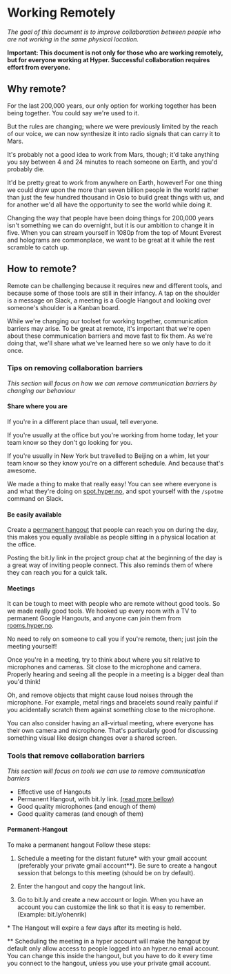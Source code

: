 # Working Remotely

*The goal of this document is to improve collaboration between people who
 are not working in the same physical location.*

 **Important: This document is not only for those who are working remotely,
 but for everyone working at Hyper.
 Successful collaboration requires effort from everyone.**

## Why remote?

For the last 200,000 years, our only option for working together has been
being together. You could say we're used to it.

But the rules are changing; where we were previously limited by the reach of
our voice, we can now synthesize it into radio signals that can carry it
to Mars.

It's probably not a good idea to work from Mars, though; it'd take anything
you say between 4 and 24 minutes to reach someone on Earth, and you'd probably
die.

It'd be pretty great to work from anywhere on Earth, however! For one thing we
could draw upon the more than seven billion people in the world rather than
just the few hundred thousand in Oslo to build great things with us, and for
another we'd all have the opportunity to see the world while doing it.

Changing the way that people have been doing things for 200,000 years isn't
something we can do overnight, but it is our ambition to change it in five.
When you can stream yourself in 1080p from the top of Mount Everest and
holograms are commonplace, we want to be great at it while the rest scramble
to catch up.

## How to remote?

Remote can be challenging because it requires new and different tools, and
because some of those tools are still in their infancy. A tap on the shoulder
is a message on Slack, a meeting is a Google Hangout and looking over
someone's shoulder is a Kanban board.

While we're changing our toolset for working together, communication barriers
may arise. To be great at remote, it's important that we're open about these
communication barriers and move fast to fix them. As we're doing that, we'll
share what we've learned here so we only have to do it once.

### Tips on removing collaboration barriers

*This section will focus on how we can remove
communication barriers by changing our behaviour*

#### Share where you are

If you're in a different place than usual, tell everyone.

If you're usually at the office but you're working from home today,
let your team know so they don't go looking for you.

If you're usually in New York but travelled to Beijing on a whim,
let your team know so they know you're on a different schedule. And
because that's awesome.

We made a thing to make that really easy! You can see where everyone is
and what they're doing on [spot.hyper.no](http://spot.hyper.no), and spot
yourself with the `/spotme` command on Slack.

#### Be easily available

Create a [permanent hangout](#permanent-hangout) that people can reach
you on during the day, this makes you equally available as people sitting
in a physical location at the office.

Posting the bit.ly link in the project group chat at the beginning of the
day is a great way of inviting people connect. This also reminds them of
where they can reach you for a quick talk.

#### Meetings

It can be tough to meet with people who are remote without good tools. So we
made really good tools. We hooked up every room with a TV to permanent Google
Hangouts, and anyone can join them from [rooms.hyper.no](http://rooms.hyper.no).

No need to rely on someone to call you if you're remote, then; just join the
meeting yourself!

Once you're in a meeting, try to think about where you sit relative to microphones
and cameras. Sit close to the microphone and camera. Properly hearing and seeing
all the people in a meeting is a bigger deal than you'd think!

Oh, and remove objects that might cause loud noises through the microphone. For
example, metal rings and bracelets sound really painful if you acidentally scratch
them against something close to the microphone.

You can also consider having an all-virtual meeting, where everyone has their own
camera and microphone. That's particularly good for discussing something visual
like design changes over a shared screen.

### Tools that remove collaboration barriers

*This section will focus on tools we can use to remove
communication barriers*

*   Effective use of Hangouts
*   Permanent Hangout, with bit.ly link. [(read more bellow)](#permanent-hangout)
*   Good quality microphones (and enough of them)
*   Good quality cameras (and enough of them)

#### Permanent-Hangout

To make a permanent hangout Follow these steps:

1.  Schedule a meeting for the distant future\* with your gmail account
(preferably your private gmail account\**). Be sure to create a hangout session
that belongs to this meeting (should be on by default).

2.  Enter the hangout and copy the hangout link.

3.  Go to bit.ly and create a new account or login. When you have an account
you can customize the link so that it is easy to remember. (Example:
bit.ly/ohenrik)

\* The Hangout will expire a few days after its meeting is held.

\** Scheduling the meeting in a hyper account will make the hangout by default
only allow access to people logged into an hyper.no email account.
You can change this inside the hangout, but you have to do it every time you
connect to the hangout, unless you use your private gmail account.
